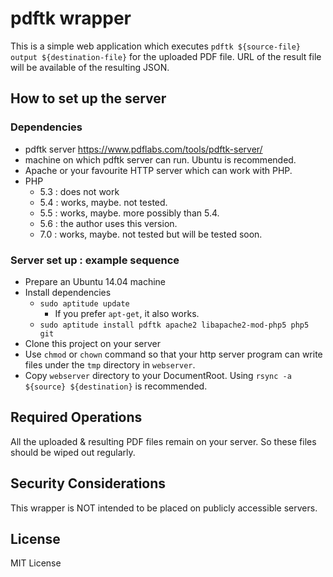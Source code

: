 # pdftk wrapper

This is a simple web application which executes `pdftk ${source-file} output ${destination-file}` for the uploaded PDF file. URL of the result file will be available of the resulting JSON. 

## How to set up the server

### Dependencies

- pdftk server https://www.pdflabs.com/tools/pdftk-server/
- machine on which pdftk server can run. Ubuntu is recommended.
- Apache or your favourite HTTP server which can work with PHP.
- PHP
	- 5.3 : does not work
	- 5.4 : works, maybe. not tested.
	- 5.5 : works, maybe. more possibly than 5.4.
	- 5.6 : the author uses this version.
	- 7.0 : works, maybe. not tested but will be tested soon.

### Server set up : example sequence

- Prepare an Ubuntu 14.04 machine
- Install dependencies
	- `sudo aptitude update`
		- If you prefer `apt-get`, it also works.
	- `sudo aptitude install pdftk apache2 libapache2-mod-php5 php5 git`
- Clone this project on your server
- Use `chmod` or `chown` command so that your http server program can write files under the `tmp` directory in `webserver`.
- Copy `webserver` directory to your DocumentRoot. Using `rsync -a ${source} ${destination}` is recommended.

## Required Operations

All the uploaded & resulting PDF files remain on your server. So these files should be wiped out regularly.

## Security Considerations

This wrapper is NOT intended to be placed on publicly accessible servers.

## License

MIT License

